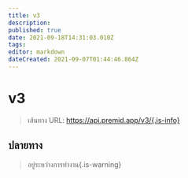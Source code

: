 ```yaml
---
title: v3
description:
published: true
date: 2021-09-18T14:31:03.010Z
tags:
editor: markdown
dateCreated: 2021-09-07T01:44:46.864Z
---
```


# v3

> เส้นทาง URL: https://api.premid.app/v3/{.is-info}


## ปลายทาง
> อยู่ระหว่างการทํางาน{.is-warning}